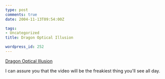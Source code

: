 ```yaml
---
type: post
comments: true
date: 2004-11-13T09:54:00Z

tags:
- Uncategorized
title: Dragon Optical Illusion

wordpress_id: 252
---
```


[Dragon Optical Illusion](http://www.grand-illusions.com/dragon.htm)  

I can assure you that the video will be the freakiest thing you'll see all day.
